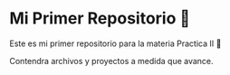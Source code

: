 # Mi Primer Repositorio 💭
Este es mi primer repositorio para la materia Practica II 👋

Contendra archivos y proyectos a medida que avance.